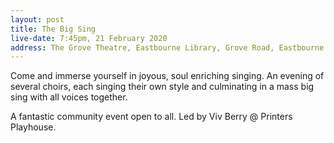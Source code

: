 ```yaml
---
layout: post
title: The Big Sing
live-date: 7:45pm, 21 February 2020
address: The Grove Theatre, Eastbourne Library, Grove Road, Eastbourne
---
```


Come and immerse yourself in joyous, soul enriching singing. An evening of several choirs, each singing their own style and culminating in a mass big sing with all voices together.

A fantastic community event open to all. Led by Viv Berry @ Printers Playhouse.
